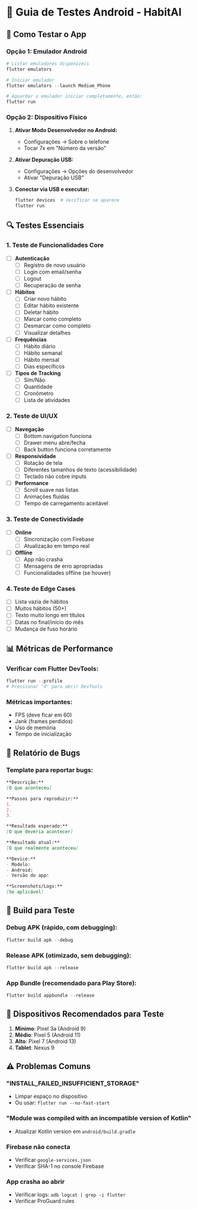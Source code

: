 # 🧪 Guia de Testes Android - HabitAI

## 📱 Como Testar o App

### Opção 1: Emulador Android

```powershell
# Listar emuladores disponíveis
flutter emulators

# Iniciar emulador
flutter emulators --launch Medium_Phone

# Aguardar o emulador iniciar completamente, então:
flutter run
```

### Opção 2: Dispositivo Físico

1. **Ativar Modo Desenvolvedor no Android:**
   - Configurações → Sobre o telefone
   - Tocar 7x em "Número da versão"
   
2. **Ativar Depuração USB:**
   - Configurações → Opções do desenvolvedor
   - Ativar "Depuração USB"
   
3. **Conectar via USB e executar:**
   ```powershell
   flutter devices  # Verificar se aparece
   flutter run
   ```

## 🔍 Testes Essenciais

### 1. **Teste de Funcionalidades Core**

- [ ] **Autenticação**
  - [ ] Registro de novo usuário
  - [ ] Login com email/senha
  - [ ] Logout
  - [ ] Recuperação de senha

- [ ] **Hábitos**
  - [ ] Criar novo hábito
  - [ ] Editar hábito existente
  - [ ] Deletar hábito
  - [ ] Marcar como completo
  - [ ] Desmarcar como completo
  - [ ] Visualizar detalhes

- [ ] **Frequências**
  - [ ] Hábito diário
  - [ ] Hábito semanal
  - [ ] Hábito mensal
  - [ ] Dias específicos

- [ ] **Tipos de Tracking**
  - [ ] Sim/Não
  - [ ] Quantidade
  - [ ] Cronômetro
  - [ ] Lista de atividades

### 2. **Teste de UI/UX**

- [ ] **Navegação**
  - [ ] Bottom navigation funciona
  - [ ] Drawer menu abre/fecha
  - [ ] Back button funciona corretamente
  
- [ ] **Responsividade**
  - [ ] Rotação de tela
  - [ ] Diferentes tamanhos de texto (acessibilidade)
  - [ ] Teclado não cobre inputs

- [ ] **Performance**
  - [ ] Scroll suave nas listas
  - [ ] Animações fluidas
  - [ ] Tempo de carregamento aceitável

### 3. **Teste de Conectividade**

- [ ] **Online**
  - [ ] Sincronização com Firebase
  - [ ] Atualização em tempo real
  
- [ ] **Offline**
  - [ ] App não crasha
  - [ ] Mensagens de erro apropriadas
  - [ ] Funcionalidades offline (se houver)

### 4. **Teste de Edge Cases**

- [ ] Lista vazia de hábitos
- [ ] Muitos hábitos (50+)
- [ ] Texto muito longo em títulos
- [ ] Datas no final/início do mês
- [ ] Mudança de fuso horário

## 📊 Métricas de Performance

### Verificar com Flutter DevTools:
```powershell
flutter run --profile
# Pressionar 'd' para abrir DevTools
```

### Métricas importantes:
- FPS (deve ficar em 60)
- Jank (frames perdidos)
- Uso de memória
- Tempo de inicialização

## 🐛 Relatório de Bugs

### Template para reportar bugs:

```markdown
**Descrição:**
[O que aconteceu]

**Passos para reproduzir:**
1. 
2. 
3. 

**Resultado esperado:**
[O que deveria acontecer]

**Resultado atual:**
[O que realmente aconteceu]

**Device:**
- Modelo: 
- Android: 
- Versão do app: 

**Screenshots/Logs:**
[Se aplicável]
```

## 🚀 Build para Teste

### Debug APK (rápido, com debugging):
```powershell
flutter build apk --debug
```

### Release APK (otimizado, sem debugging):
```powershell
flutter build apk --release
```

### App Bundle (recomendado para Play Store):
```powershell
flutter build appbundle --release
```

## 📱 Dispositivos Recomendados para Teste

1. **Mínimo**: Pixel 3a (Android 9)
2. **Médio**: Pixel 5 (Android 11)
3. **Alto**: Pixel 7 (Android 13)
4. **Tablet**: Nexus 9

## ⚠️ Problemas Comuns

### "INSTALL_FAILED_INSUFFICIENT_STORAGE"
- Limpar espaço no dispositivo
- Ou usar: `flutter run --no-fast-start`

### "Module was compiled with an incompatible version of Kotlin"
- Atualizar Kotlin version em `android/build.gradle`

### Firebase não conecta
- Verificar `google-services.json`
- Verificar SHA-1 no console Firebase

### App crasha ao abrir
- Verificar logs: `adb logcat | grep -i flutter`
- Verificar ProGuard rules
